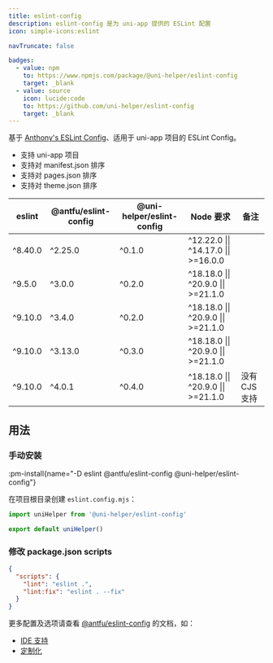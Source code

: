 ```yaml
---
title: eslint-config
description: eslint-config 是为 uni-app 提供的 ESLint 配置
icon: simple-icons:eslint

navTruncate: false

badges:
  - value: npm
    to: https://www.npmjs.com/package/@uni-helper/eslint-config
    target: _blank
  - value: source
    icon: lucide:code
    to: https://github.com/uni-helper/eslint-config
    target: _blank
---
```


基于 [Anthony's ESLint Config](https://github.com/antfu/eslint-config)、适用于 uni-app 项目的 ESLint Config。

- 支持 uni-app 项目
- 支持对 manifest.json 排序
- 支持对 pages.json 排序
- 支持对 theme.json 排序

| eslint         | @antfu/eslint-config | @uni-helper/eslint-config | Node 要求                                 | 备注           |
|----------------|----------------------|----------------------------|--------------------------------------------|----------------|
| ^8.40.0        | ^2.25.0              | ^0.1.0                     | ^12.22.0 \|\| ^14.17.0 \|\| >=16.0.0         |                |
| ^9.5.0         | ^3.0.0               | ^0.2.0                     | ^18.18.0 \|\| ^20.9.0 \|\| >=21.1.0          |                |
| ^9.10.0        | ^3.4.0               | ^0.2.0                     | ^18.18.0 \|\| ^20.9.0 \|\| >=21.1.0          |                |
| ^9.10.0        | ^3.13.0              | ^0.3.0                     | ^18.18.0 \|\| ^20.9.0 \|\| >=21.1.0          |                |
| ^9.10.0        | ^4.0.1               | ^0.4.0                     | ^18.18.0 \|\| ^20.9.0 \|\| >=21.1.0          | 没有 CJS 支持  |

## 用法

### 手动安装

:pm-install{name="-D eslint @antfu/eslint-config @uni-helper/eslint-config"}

在项目根目录创建 `eslint.config.mjs`：

```js [eslint.config.mjs]
import uniHelper from '@uni-helper/eslint-config'

export default uniHelper()
```

### 修改 package.json scripts

```json [package.json]
{
  "scripts": {
    "lint": "eslint .",
    "lint:fix": "eslint . --fix"
  }
}
```

更多配置及选项请查看 [@antfu/eslint-config](https://github.com/antfu/eslint-config) 的文档，如：

- [IDE 支持](https://github.com/antfu/eslint-config#ide-support-auto-fix-on-save)
- [定制化](https://github.com/antfu/eslint-config#customization)
